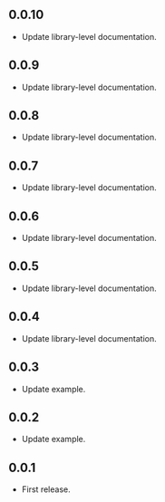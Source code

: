 ## 0.0.10

* Update library-level documentation.

## 0.0.9

* Update library-level documentation.

## 0.0.8

* Update library-level documentation.

## 0.0.7

* Update library-level documentation.

## 0.0.6

* Update library-level documentation.

## 0.0.5

* Update library-level documentation.

## 0.0.4

* Update library-level documentation.

## 0.0.3

* Update example.

## 0.0.2

* Update example.

## 0.0.1

* First release.

